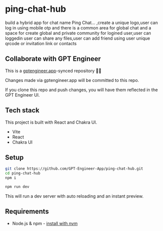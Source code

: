 # ping-chat-hub

build a hybrid app for chat name Ping Chat... ,create a unique logo,user can log in using mobile otp and there is a common area for  global chat and a space for create global and private community for logined user,user can loggedin user can share any files,user can add friend using user unique qrcode or invitation link or contacts

## Collaborate with GPT Engineer

This is a [gptengineer.app](https://gptengineer.app)-synced repository 🌟🤖

Changes made via gptengineer.app will be committed to this repo.

If you clone this repo and push changes, you will have them reflected in the GPT Engineer UI.

## Tech stack

This project is built with React and Chakra UI.

- Vite
- React
- Chakra UI

## Setup

```sh
git clone https://github.com/GPT-Engineer-App/ping-chat-hub.git
cd ping-chat-hub
npm i
```

```sh
npm run dev
```

This will run a dev server with auto reloading and an instant preview.

## Requirements

- Node.js & npm - [install with nvm](https://github.com/nvm-sh/nvm#installing-and-updating)
